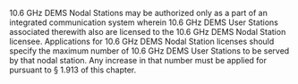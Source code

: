 10.6 GHz DEMS Nodal Stations may be authorized only as a part of an integrated communication system wherein 10.6 GHz DEMS User Stations associated therewith also are licensed to the 10.6 GHz DEMS Nodal Station licensee. Applications for 10.6 GHz DEMS Nodal Station licenses should specify the maximum number of 10.6 GHz DEMS User Stations to be served by that nodal station. Any increase in that number must be applied for pursuant to § 1.913 of this chapter.

